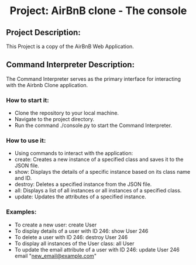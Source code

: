 <h1 align="center"> Project: AirBnB clone - The console </h1>

## Project Description:
This Project is a copy of the AirBnB Web Application.

## Command Interpreter Description:
The Command Interpreter serves as the primary interface for interacting with the Airbnb Clone application.

### How to start it:
- Clone the repository to your local machine.
- Navigate to the project directory.
- Run the command ./console.py to start the Command Interpreter.

### How to use it:
- Using commands to interact with the application:
- create: Creates a new instance of a specified class and saves it to the JSON file.
- show: Displays the details of a specific instance based on its class name and ID.
- destroy: Deletes a specified instance from the JSON file.
- all: Displays a list of all instances or all instances of a specified class.
- update: Updates the attributes of a specified instance.

### Examples:
- To create a new user: create User
- To display details of a user with ID 246: show User 246
- To delete a user with ID 246: destroy User 246
- To display all instances of the User class: all User
- To update the email attribute of a user with ID 246: update User 246 email "new_email@example.com"